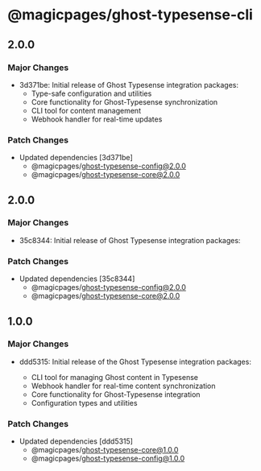 # @magicpages/ghost-typesense-cli

## 2.0.0

### Major Changes

- 3d371be: Initial release of Ghost Typesense integration packages:
  - Type-safe configuration and utilities
  - Core functionality for Ghost-Typesense synchronization
  - CLI tool for content management
  - Webhook handler for real-time updates

### Patch Changes

- Updated dependencies [3d371be]
  - @magicpages/ghost-typesense-config@2.0.0
  - @magicpages/ghost-typesense-core@2.0.0

## 2.0.0

### Major Changes

- 35c8344: Initial release of Ghost Typesense integration packages:

### Patch Changes

- Updated dependencies [35c8344]
  - @magicpages/ghost-typesense-config@2.0.0
  - @magicpages/ghost-typesense-core@2.0.0

## 1.0.0

### Major Changes

- ddd5315: Initial release of the Ghost Typesense integration packages:

  - CLI tool for managing Ghost content in Typesense
  - Webhook handler for real-time content synchronization
  - Core functionality for Ghost-Typesense integration
  - Configuration types and utilities

### Patch Changes

- Updated dependencies [ddd5315]
  - @magicpages/ghost-typesense-core@1.0.0
  - @magicpages/ghost-typesense-config@1.0.0
